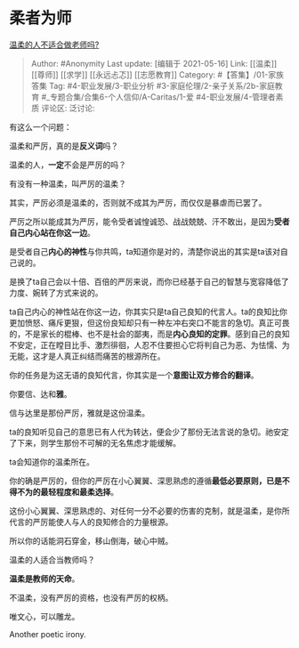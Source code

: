 # 柔者为师
[温柔的人不适合做老师吗?](https://www.zhihu.com/question/405647264/answer/1634254687)

> Author: #Anonymity
> Last update: [编辑于 2021-05-16]
> Link: [[温柔]] [[尊师]] [[求学]] [[永远忐忑]] [[志愿教育]]
> Category: #【答集】/01-家族答集
> Tag: #4-职业发展/3-职业分析 #3-家庭伦理/2-亲子关系/2b-家庭教育 #_专题合集/合集6-个人信仰/A-Caritas/1-爱 #4-职业发展/4-管理者素质
> 评论区:
> 泛讨论:

有这么一个问题：

温柔和严厉，真的是**反义词**吗？

温柔的人，**一定**不会是严厉的吗？

有没有一种温柔，叫严厉的温柔？

其实，严厉必须是温柔的，否则就不成其为严厉，而仅仅是暴虐而已罢了。

严厉之所以能成其为严厉，能令受者诚惶诚恐、战战兢兢、汗不敢出，是因为**受者自己内心站在你这一边**。

是受者自己**内心的神性**与你共鸣，ta知道你是对的，清楚你说出的其实是ta该对自己说的。

是换了ta自己会以十倍、百倍的严厉来说，而你已经基于自己的智慧与宽容降低了力度、婉转了方式来说的。

ta自己内心的神性站在你这一边，你其实只是ta自己良知的代言人。ta的良知比你更加愤怒、痛斥更狠，但这份良知却只有一种左冲右突口不能言的急切。真正可畏的，不是家长的棍棒、也不是社会的鄙夷，而是**内心良知的定罪**。感到自己的良知不安定，正在瞠目比手、激烈徘徊，人忍不住要担心它将判自己为恶、为怯懦、为无能，这才是人真正纠结而痛苦的根源所在。

你的任务是为这无语的良知代言，你其实是一个**意图让双方修合的翻译**。

你要信、达和**雅**。

信与达里是那份严厉，雅就是这份温柔。

ta的良知听见自己的意思已有人代为转达，便会少了那份无法言说的急切。祂安定了下来，则学生那份不可解的无名焦虑才能缓解。

ta会知道你的温柔所在。

你的确是严厉的，但你的严厉在小心翼翼、深思熟虑的遵循**最低必要原则，已是不得不为的最轻程度和最柔选择**。

这份小心翼翼、深思熟虑的、对任何一分不必要的伤害的克制，就是温柔，是你所代言的严厉能使人与人的良知修合的力量根源。

所以你的话能洞石穿金，移山倒海，破心中贼。

温柔的人适合当教师吗？

**温柔是教师的天命**。

不温柔，没有严厉的资格，也没有严厉的权柄。

唯文心，可以雕龙。

Another poetic irony.
